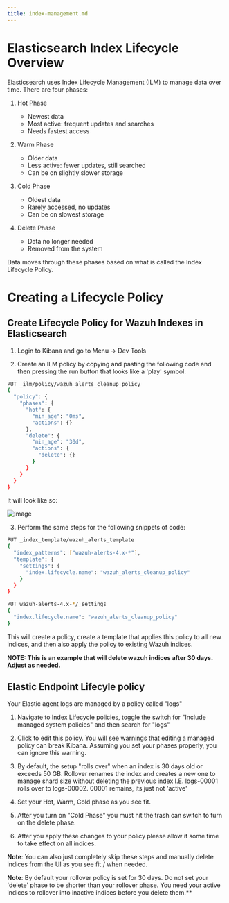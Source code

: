 ```yaml
---
title: index-management.md
---
```

# Elasticsearch Index Lifecycle Overview

Elasticsearch uses Index Lifecycle Management (ILM) to manage data over time. There are four phases:

1. Hot Phase
   - Newest data
   - Most active: frequent updates and searches
   - Needs fastest access

2. Warm Phase
   - Older data
   - Less active: fewer updates, still searched
   - Can be on slightly slower storage

3. Cold Phase
   - Oldest data
   - Rarely accessed, no updates
   - Can be on slowest storage

4. Delete Phase
   - Data no longer needed
   - Removed from the system

Data moves through these phases based on what is called the Index Lifecycle Policy.

# Creating a Lifecycle Policy

## Create Lifecycle Policy for Wazuh Indexes in Elasticsearch

1. Login to Kibana and go to Menu -> Dev Tools

2. Create an ILM policy by copying and pasting the following code and then pressing the run button that looks like a 'play' symbol:

```bash
PUT _ilm/policy/wazuh_alerts_cleanup_policy
{
  "policy": {
    "phases": {
      "hot": {
        "min_age": "0ms",
        "actions": {}
      },
      "delete": {
        "min_age": "30d",
        "actions": {
          "delete": {}
        }
      }
    }
  }
}
```

It will look like so:

![image](https://github.com/user-attachments/assets/962c3f8e-4a7b-4037-beaf-ea2e597fbe2d)

3. Perform the same steps for the following snippets of code:

```bash
PUT _index_template/wazuh_alerts_template
{
  "index_patterns": ["wazuh-alerts-4.x-*"],
  "template": {
    "settings": {
      "index.lifecycle.name": "wazuh_alerts_cleanup_policy"
    }
  }
}
```

```bash
PUT wazuh-alerts-4.x-*/_settings
{
  "index.lifecycle.name": "wazuh_alerts_cleanup_policy"
}
```

This will create a policy, create a template that applies this policy to all new indices, and then also apply the policy to existing Wazuh indices.

**NOTE: This is an example that will delete wazuh indices after 30 days. Adjust as needed.**

## Elastic Endpoint Lifecyle policy

Your Elastic agent logs are managed by a policy called "logs"

1. Navigate to Index Lifecycle policies, toggle the switch for "Include managed system policies" and then search for "logs"

2. Click to edit this policy. You will see warnings that editing a managed policy can break Kibana. Assuming you set your phases properly, you can ignore this warning. 

3. By default, the setup "rolls over" when an index is 30 days old or exceeds 50 GB. Rollover renames the index and creates a new one to manage shard size without deleting the previous index I.E. logs-00001 rolls over to logs-00002. 00001 remains, its just not 'active'

4. Set your Hot, Warm, Cold phase as you see fit. 

5. After you turn on "Cold Phase" you must hit the trash can switch to turn on the delete phase. 

6. After you apply these changes to your policy please allow it some time to take effect on all indices.

**Note**: You can also just completely skip these steps and manually delete indices from the UI as you see fit / when needed.

**Note**: By default your rollover policy is set for 30 days. Do not set your 'delete' phase to be shorter than your rollover phase. You need your active indices to rollover into inactive indices before you delete them.**
